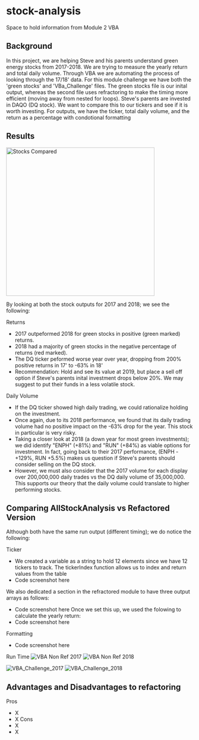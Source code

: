 # stock-analysis
Space to hold information from Module 2 VBA
## Background
In this project, we are helping Steve and his parents understand green energy stocks from 2017-2018. 
We are trying to measure the yearly return and total daily volume. 
Through VBA we are automating the process of looking through the 17/18' data. 
For this module challenge we have both the 'green stocks' and 'VBa_Challenge' files. The green stocks file is our inital output, whereas the second file uses refractoring to make the timing more efficient (moving away from nested for loops). 
Steve's parents are invested in DAQO (DQ stock). We want to compare this to our tickers and see if it is worth investing. 
For outputs, we have the ticker, total daily volume, and the return as a percentage with condotional formatting 

## Results
<img width="399" alt="Stocks Compared" src="https://user-images.githubusercontent.com/102266450/163507235-13fddd10-b1c7-4c36-8344-f2671a3471b1.png">

By looking at both the stock outputs for 2017 and 2018; we see the following: 

Returns
* 2017 outpeformed 2018 for green stocks in positive (green marked) returns. 
* 2018 had a majority of green stocks in the negative percentage of returns (red marked).
* The DQ ticker peformed worse year over year, dropping from 200% positive returns in 17' to -63% in 18'
* Recommendation: Hold and see its value at 2019, but place a sell off option if Steve's parents inital investment drops below 20%. We may suggest to put their funds in a less volatile stock. 

Daily Volume
* If the DQ ticker showed high daily trading, we could rationalize holding on the investment. 
* Once again, due to its 2018 performance, we found that its daily trading volume had no positive impact on the -63% drop for the year. This stock in particular is very risky. 
* Taking a closer look at 2018 (a down year for most green investments); we did identify "ENPH" (+81%) and "RUN" (+84%) as viable options for investment. In fact, going back to their 2017 performance, (ENPH - +129%, RUN +5.5%) makes us question if Steve's parents should consider selling on the DQ stock. 
* However, we must also consider that the 2017 volume for each display over 200,000,000 daily trades vs the DQ daily volume of 35,000,000. This supports our theory that the daily volume could translate to higher performing stocks. 

## Comparing AllStockAnalysis vs Refactored Version
Although both have the same run output (different timing); we do notice the following: 

Ticker
* We created a variable as a string to hold 12 elements since we have 12 tickers to track. The tickerIndex function allows us to index and return values from the table
* Code screenshot here

We also dedicated a section in the refractored module to have three output arrays as follows: 
* Code screenshot here
Once we set this up, we used the folowing to calculate the yearly return: 
* Code screenshot here

Formatting
* Code screenshot here

Run Time
![VBA Non Ref 2017](https://user-images.githubusercontent.com/102266450/163507369-e317225a-a468-4090-8997-a2c609770cf8.png)
![VBA Non Ref 2018](https://user-images.githubusercontent.com/102266450/163507370-9a2298da-4269-4c98-a190-b4bb862d83a2.png)


![VBA_Challenge_2017](https://user-images.githubusercontent.com/102266450/163507379-d066c705-0100-4816-b47c-65edcbfaaaa7.png)
![VBA_Challenge_2018](https://user-images.githubusercontent.com/102266450/163507381-0204f136-1f6e-47ea-9735-4de6719fdffb.png)



## Advantages and Disadvantages to refactoring
Pros
* X
* X
Cons
* X
* X
